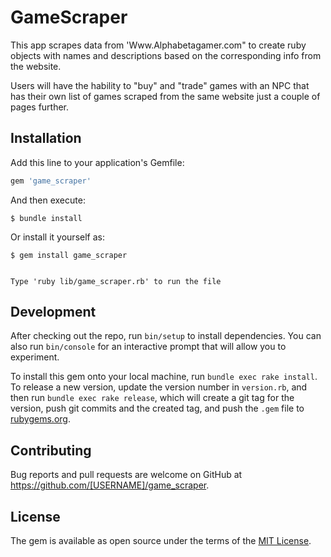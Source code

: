 # GameScraper

This app scrapes data from 'Www.Alphabetagamer.com" to create ruby objects with names and descriptions based on the corresponding info from the website.

Users will have the hability to "buy" and "trade" games with an NPC that has their own list of games scraped from the same website just a couple of pages further.

## Installation

Add this line to your application's Gemfile:

```ruby
gem 'game_scraper'
```
 
And then execute:

    $ bundle install

Or install it yourself as:

    $ gem install game_scraper

``` Usage

Type 'ruby lib/game_scraper.rb' to run the file

```
## Development

After checking out the repo, run `bin/setup` to install dependencies. You can also run `bin/console` for an interactive prompt that will allow you to experiment.

To install this gem onto your local machine, run `bundle exec rake install`. To release a new version, update the version number in `version.rb`, and then run `bundle exec rake release`, which will create a git tag for the version, push git commits and the created tag, and push the `.gem` file to [rubygems.org](https://rubygems.org).

## Contributing

Bug reports and pull requests are welcome on GitHub at https://github.com/[USERNAME]/game_scraper.

## License

The gem is available as open source under the terms of the [MIT License](https://opensource.org/licenses/MIT).
